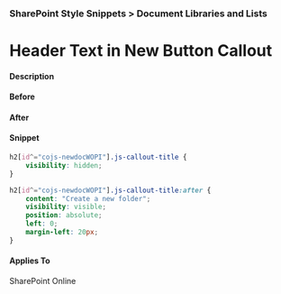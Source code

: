 ### SharePoint Style Snippets > Document Libraries and Lists
# Header Text in New Button Callout
#### Description
#### Before
#### After
#### Snippet
```css
h2[id^="cojs-newdocWOPI"].js-callout-title {
	visibility: hidden;
}

h2[id^="cojs-newdocWOPI"].js-callout-title:after {
	content: "Create a new folder";
	visibility: visible;
	position: absolute;
    left: 0;
    margin-left: 20px;
}
```
#### Applies To
SharePoint Online